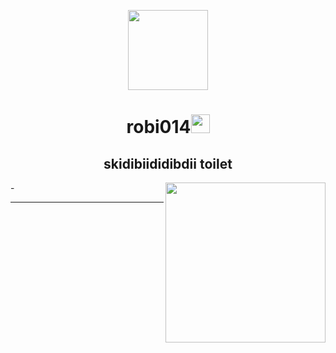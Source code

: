 <p align="center">
  <img style="width:8rem; height:auto" src="https://c.tenor.com/4WLeL7s3iYMAAAAS/herobrine-minecraft.gif"/>
</p>

<h1 align="center">robi014<img width="30px" src="https://raw.githubusercontent.com/iampavangandhi/iampavangandhi/master/gifs/Hi.gif"></h1>
<h2 font-size="20" align="center">skidibiididibdii toilet</h2>


-<img align="right" style="width:16rem; height:auto" src="https://c.tenor.com/qp_Ze6Uv9VcAAAAC/mind-reader-hypnotize.gif"/>




---


